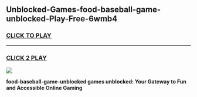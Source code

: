 
## Unblocked-Games-food-baseball-game-unblocked-Play-Free-6wmb4
<h3>
<a href="https://premium76.site?title=food-baseball-game-unblocked&ref=09A">CLICK TO PLAY</a></h3>
<hr>

<h3>
<a href="https://premium76.site?title=food-baseball-game-unblocked&ref=09A">CLICK 2 PLAY</a>
  
</h3>

<a href="https://premium76.site?title=food-baseball-game-unblocked&ref=09A"><img src="https://clearcache.store/games.png"></a>


**food-baseball-game-unblocked games unblocked: Your Gateway to Fun and Accessible Online Gaming**
